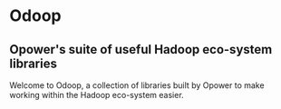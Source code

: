 # Odoop
## Opower's suite of useful Hadoop eco-system libraries

Welcome to Odoop, a collection of libraries built by Opower to make working
within the Hadoop eco-system easier.
